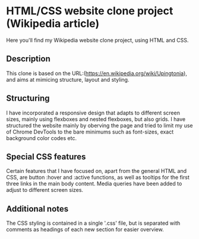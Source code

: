 # HTML/CSS website clone project (Wikipedia article)

Here you'll find my Wikipedia website clone project, using HTML and CSS.

## Description

This clone is based on the URL:(https://en.wikipedia.org/wiki/Upingtonia), and aims at mimicing structure, layout and styling. 

## Structuring

I have incorporated a responsive design that adapts to different screen sizes, mainly using flexboxes and nested flexboxes, but also grids. I have structured the website mainly by oberving the page and tried to limit my use of Chrome DevTools to the bare minimums such as font-sizes, exact background color codes etc.

## Special CSS features

Certain features that I have focused on, apart from the general HTML and CSS, are button :hover and :active functions, as well as tooltips for the first three links in the main body content. Media queries have been added to adjust to different screen sizes. 

## Additional notes

The CSS styling is contained in a single '.css' file, but is separated with comments as headings of each new section for easier overview.
